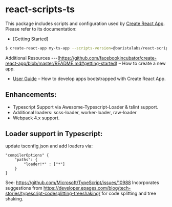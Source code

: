 # react-scripts-ts

This package includes scripts and configuration used by [Create React App](https://github.com/facebookincubator/create-react-app).<br>
Please refer to its documentation:

* [Getting Started]

``` bash
$ create-react-app my-ts-app --scripts-version=@baristalabs/react-scripts-ts
```

Additional Resources
---(https://github.com/facebookincubator/create-react-app/blob/master/README.md#getting-started) – How to create a new app.
* [User Guide](https://github.com/facebookincubator/create-react-app/blob/master/packages/react-scripts/template/README.md) – How to develop apps bootstrapped with Create React App.

Enhancements:
---
 - Typescript Support via Awesome-Typescript-Loader & tslint support.
- Additional loaders: scss-loader, worker-loader, raw-loader
- Webpack 4.x support.

Loader support in Typescript:
---

update tsconfig.json and add loaders via:

```
"compilerOptions" {
    "paths": {
        "loader!*" : ["*"]
    }
}
```

See: https://github.com/Microsoft/TypeScript/issues/10988
Incorporates suggestions from https://developer.epages.com/blog/tech-stories/typescript-codesplitting-treeshaking/ for code splitting and tree shaking.